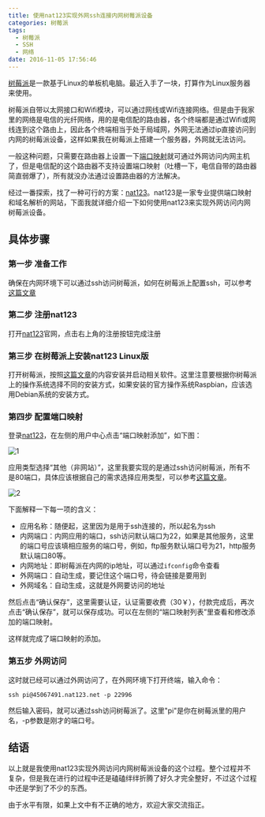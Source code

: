 ```yaml
---
title: 使用nat123实现外网ssh连接内网树莓派设备
categories: 树莓派
tags:
  - 树莓派
  - SSH
  - 网络
date: 2016-11-05 17:56:46
---
```


[树莓派](https://zh.wikipedia.org/zh-cn/%E6%A0%91%E8%8E%93%E6%B4%BE)是一款基于Linux的单板机电脑。最近入手了一块，打算作为Linux服务器来使用。

树莓派自带以太网接口和Wifi模块，可以通过网线或Wifi连接网络。但是由于我家里的网络是电信的光纤网络，用的是电信配的路由器，各个终端都是通过Wifi或网线连到这个路由上，因此各个终端相当于处于局域网，外网无法通过ip直接访问到内网的树莓派设备，这样如果我在树莓派上搭建一个服务器，外网就无法访问。

一般这种问题，只需要在路由器上设置一下[端口映射](http://www.hrtl.com.cn/News_398.aspx)就可通过外网访问内网主机了，但是电信配的这个路由器不支持设置端口映射（吐槽一下，电信自带的路由器简直弱爆了），所有就没办法通过设置路由器的方法解决。

经过一番探索，找了一种可行的方案：[nat123](http://www.nat123.com/)。nat123是一家专业提供端口映射和域名解析的网站，下面我就详细介绍一下如何使用nat123来实现外网访问内网树莓派设备。

## 具体步骤

### 第一步 准备工作

确保在内网环境下可以通过ssh访问树莓派，如何在树莓派上配置ssh，可以参考[这篇文章](http://www.itnose.net/detail/6109563.html)

### 第二步 注册nat123

打开[nat123](http://www.nat123.com/)官网，点击右上角的注册按钮完成注册

### 第三步 在树莓派上安装nat123 Linux版

打开树莓派，按照[这篇文章](http://www.nat123.com/pages_17_600.jsp)的内容安装并启动相关软件。这里注意要根据你树莓派上的操作系统选择不同的安装方式，如果安装的官方操作系统Raspbian，应该选用Debian系统的安装方式。

### 第四步 配置端口映射

登录[nat123](http://www.nat123.com/)，在左侧的用户中心点击“端口映射添加”，如下图：

![1](http://oldblog.shicishuzhai.com/7855931f84f019009241b787d7c35f87.png)

应用类型选择“其他（非网站）”，这里我要实现的是通过ssh访问树莓派，所有不是80端口，具体应该根据自己的需求选择应用类型，可以参考[这篇文章](http://www.nat123.com/Pages_8_570.jsp)。

![2](http://oldblog.shicishuzhai.com/d784b452f4e1a71ef9555fd783b95386.png)

下面解释一下每一项的含义：

* 应用名称：随便起，这里因为是用于ssh连接的，所以起名为ssh
* 内网端口：内网应用的端口，ssh访问默认端口为22，如果是其他服务，这里的端口号应该填相应服务的端口号，例如，ftp服务默认端口号为21，http服务默认端口80等。
* 内网地址：即树莓派在内网的ip地址，可以通过`ifconfig`命令查看
* 外网端口：自动生成，要记住这个端口号，待会链接是要用到
* 外网域名：自动生成，这就是外网要访问的地址

然后点击“确认保存”，这里需要认证，认证需要收费（30￥），付款完成后，再次点击“确认保存”，就可以保存成功。可以在左侧的“端口映射列表”里查看和修改添加的端口映射。

这样就完成了端口映射的添加。

### 第五步 外网访问

这时就已经可以通过外网访问了，在外网环境下打开终端，输入命令：

```shell
ssh pi@45067491.nat123.net -p 22996
```

然后输入密码，就可以通过ssh访问树莓派了。这里"pi"是你在树莓派里的用户名，-p参数是刚才的端口号。

## 结语

以上就是我使用nat123实现外网访问内网树莓派设备的这个过程。整个过程并不复杂，但是我在进行的过程中还是磕磕绊绊折腾了好久才完全整好，不过这个过程中还是学到了不少的东西。

由于水平有限，如果上文中有不正确的地方，欢迎大家交流指正。

